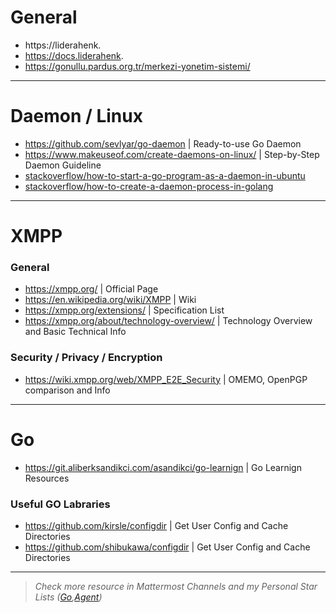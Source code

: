 # General
- https://liderahenk.
- https://docs.liderahenk.
- https://gonullu.pardus.org.tr/merkezi-yonetim-sistemi/

---

# Daemon / Linux
- https://github.com/sevlyar/go-daemon | Ready-to-use Go Daemon
- https://www.makeuseof.com/create-daemons-on-linux/ | Step-by-Step Daemon Guideline
- [stackoverflow/how-to-start-a-go-program-as-a-daemon-in-ubuntu](https://stackoverflow.com/questions/10067295/how-to-start-a-go-program-as-a-daemon-in-ubuntu)
- [stackoverflow/how-to-create-a-daemon-process-in-golang](https://stackoverflow.com/questions/23736046/how-to-create-a-daemon-process-in-golang)


---

# XMPP
### General
- https://xmpp.org/ | Official Page
- https://en.wikipedia.org/wiki/XMPP | Wiki
- https://xmpp.org/extensions/ | Specification List
- https://xmpp.org/about/technology-overview/ | Technology Overview and Basic Technical Info

### Security / Privacy / Encryption
- https://wiki.xmpp.org/web/XMPP_E2E_Security | OMEMO, OpenPGP comparison and Info

---

# Go
- https://git.aliberksandikci.com/asandikci/go-learnign | Go Learnign Resources
### Useful GO Labraries
- https://github.com/kirsle/configdir | Get User Config and Cache Directories
- https://github.com/shibukawa/configdir | Get User Config and Cache Directories



---

> *Check more resource in Mattermost Channels and my Personal Star Lists ([Go](https://github.com/stars/asandikci/lists/go-language),[Agent](https://github.com/stars/asandikci/lists/agent))*